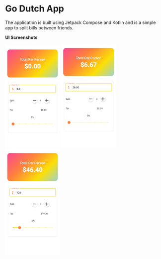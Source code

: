 # Go Dutch App

The application is built using Jetpack Compose and Kotlin and is a simple app to split bills between friends.

**UI Screenshots**


<img src="images/screenshot1.jpg" alt="Screenshots" width="35%">
<img src="images/screenshot2.jpg" alt="Screenshots" width="35%">
<img src="images/screenshot3.jpg" alt="Screenshots" width="35%">
